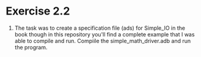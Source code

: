 Exercise 2.2
============
1. The task was to create a specification file (ads) for Simple\_IO in the book
though in this repository you'll find a complete example that I was able to
compile and run. Compiile the simple_math_driver.adb and run the program.
